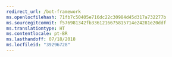 ```yaml
---
redirect_url: /bot-framework
ms.openlocfilehash: 71fb7c50405e716dc22c30984d45d317a732277b
ms.sourcegitcommit: f576981342fb3361216675815714e24281e20ddf
ms.translationtype: HT
ms.contentlocale: pt-BR
ms.lasthandoff: 07/18/2018
ms.locfileid: "39296728"
---
```

